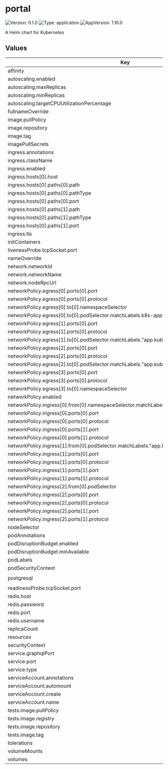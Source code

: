 # portal

![Version: 0.1.0](https://img.shields.io/badge/Version-0.1.0-informational?style=flat-square) ![Type: application](https://img.shields.io/badge/Type-application-informational?style=flat-square) ![AppVersion: 1.16.0](https://img.shields.io/badge/AppVersion-1.16.0-informational?style=flat-square)

A Helm chart for Kubernetes

## Values

| Key | Type | Default | Description |
|-----|------|---------|-------------|
| affinity | object | `{}` |  |
| autoscaling.enabled | bool | `false` |  |
| autoscaling.maxReplicas | int | `100` |  |
| autoscaling.minReplicas | int | `1` |  |
| autoscaling.targetCPUUtilizationPercentage | int | `80` |  |
| fullnameOverride | string | `"portal"` |  |
| image.pullPolicy | string | `"IfNotPresent"` |  |
| image.repository | string | `"ghcr.io/settlemint/btp-scs-portal"` |  |
| image.tag | string | `"8.5.5"` |  |
| imagePullSecrets | list | `[]` |  |
| ingress.annotations | object | `{}` |  |
| ingress.className | string | `"settlemint-nginx"` |  |
| ingress.enabled | bool | `true` |  |
| ingress.hosts[0].host | string | `"portal.k8s.orb.local"` |  |
| ingress.hosts[0].paths[0].path | string | `"/"` |  |
| ingress.hosts[0].paths[0].pathType | string | `"ImplementationSpecific"` |  |
| ingress.hosts[0].paths[0].port | int | `3000` |  |
| ingress.hosts[0].paths[1].path | string | `"/graphql"` |  |
| ingress.hosts[0].paths[1].pathType | string | `"ImplementationSpecific"` |  |
| ingress.hosts[0].paths[1].port | int | `3001` |  |
| ingress.tls | list | `[]` |  |
| initContainers | string | `nil` |  |
| livenessProbe.tcpSocket.port | string | `"http"` |  |
| nameOverride | string | `""` |  |
| network.networkId | string | `"53771311147"` |  |
| network.networkName | string | `"ATK"` |  |
| network.nodeRpcUrl | string | `"http://txsigner:3000"` |  |
| networkPolicy.egress[0].ports[0].port | int | `53` |  |
| networkPolicy.egress[0].ports[0].protocol | string | `"UDP"` |  |
| networkPolicy.egress[0].to[0].namespaceSelector | object | `{}` |  |
| networkPolicy.egress[0].to[0].podSelector.matchLabels.k8s-app | string | `"kube-dns"` |  |
| networkPolicy.egress[1].ports[0].port | int | `5432` |  |
| networkPolicy.egress[1].ports[0].protocol | string | `"TCP"` |  |
| networkPolicy.egress[1].to[0].podSelector.matchLabels."app.kubernetes.io/name" | string | `"postgresql-ha"` |  |
| networkPolicy.egress[2].ports[0].port | int | `6379` |  |
| networkPolicy.egress[2].ports[0].protocol | string | `"TCP"` |  |
| networkPolicy.egress[2].to[0].podSelector.matchLabels."app.kubernetes.io/name" | string | `"redis"` |  |
| networkPolicy.egress[3].ports[0].port | int | `443` |  |
| networkPolicy.egress[3].ports[0].protocol | string | `"TCP"` |  |
| networkPolicy.egress[3].to[0].namespaceSelector | object | `{}` |  |
| networkPolicy.enabled | bool | `false` |  |
| networkPolicy.ingress[0].from[0].namespaceSelector.matchLabels."kubernetes.io/metadata.name" | string | `"ingress-nginx"` |  |
| networkPolicy.ingress[0].ports[0].port | int | `3000` |  |
| networkPolicy.ingress[0].ports[0].protocol | string | `"TCP"` |  |
| networkPolicy.ingress[0].ports[1].port | int | `3001` |  |
| networkPolicy.ingress[0].ports[1].protocol | string | `"TCP"` |  |
| networkPolicy.ingress[1].from[0].podSelector.matchLabels."app.kubernetes.io/name" | string | `"dapp"` |  |
| networkPolicy.ingress[1].ports[0].port | int | `3000` |  |
| networkPolicy.ingress[1].ports[0].protocol | string | `"TCP"` |  |
| networkPolicy.ingress[1].ports[1].port | int | `3001` |  |
| networkPolicy.ingress[1].ports[1].protocol | string | `"TCP"` |  |
| networkPolicy.ingress[2].from[0].podSelector | object | `{}` |  |
| networkPolicy.ingress[2].ports[0].port | int | `3000` |  |
| networkPolicy.ingress[2].ports[0].protocol | string | `"TCP"` |  |
| networkPolicy.ingress[2].ports[1].port | int | `3001` |  |
| networkPolicy.ingress[2].ports[1].protocol | string | `"TCP"` |  |
| nodeSelector | object | `{}` |  |
| podAnnotations | object | `{}` |  |
| podDisruptionBudget.enabled | bool | `false` |  |
| podDisruptionBudget.minAvailable | int | `1` |  |
| podLabels | object | `{}` |  |
| podSecurityContext | object | `{}` |  |
| postgresql | string | `"postgresql://portal:atk@postgresql-pgpool:5432/portal?sslmode=disable"` |  |
| readinessProbe.tcpSocket.port | string | `"http"` |  |
| redis.host | string | `"redis-master"` |  |
| redis.password | string | `"atk"` |  |
| redis.port | int | `6379` |  |
| redis.username | string | `"default"` |  |
| replicaCount | int | `1` |  |
| resources | object | `{}` |  |
| securityContext | object | `{}` |  |
| service.graphqlPort | int | `3001` |  |
| service.port | int | `3000` |  |
| service.type | string | `"ClusterIP"` |  |
| serviceAccount.annotations | object | `{}` |  |
| serviceAccount.automount | bool | `false` |  |
| serviceAccount.create | bool | `true` |  |
| serviceAccount.name | string | `""` |  |
| tests.image.pullPolicy | string | `"IfNotPresent"` |  |
| tests.image.registry | string | `"docker.io"` |  |
| tests.image.repository | string | `"busybox"` |  |
| tests.image.tag | string | `"1.37.0"` |  |
| tolerations | list | `[]` |  |
| volumeMounts | list | `[]` |  |
| volumes | list | `[]` |  |
